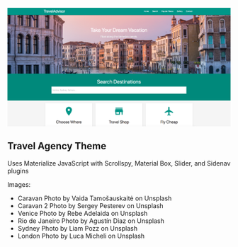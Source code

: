 ![Travel Agency Theme](travel-agency-theme-view2.png)

## Travel Agency Theme

Uses Materialize JavaScript with Scrollspy, Material Box, Slider, and Sidenav plugins

Images:
* Caravan Photo by Vaida Tamošauskaitė on Unsplash
* Caravan 2 Photo by Sergey Pesterev on Unsplash
* Venice Photo by Rebe Adelaida on Unsplash
* Rio de Janeiro Photo by Agustín Diaz on Unsplash
* Sydney Photo by Liam Pozz on Unsplash
* London Photo by Luca Micheli on Unsplash
